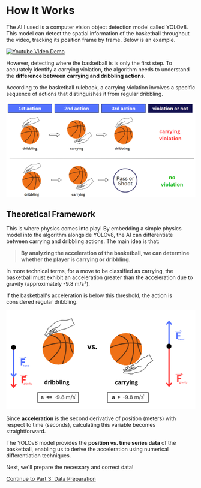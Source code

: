 # How It Works

The AI I used is a computer vision object detection model called YOLOv8. This model can detect the spatial information of the basketball throughout the video, tracking its position frame by frame. Below is an example.

[![Youtube Video Demo](https://img.youtube.com/vi/q8VdbdIyqE0/0.jpg)](https://www.youtube.com/watch?v=q8VdbdIyqE0)

However, detecting where the basketball is is only the first step. To accurately identify a carrying violation, the algorithm needs to understand the **difference between carrying and dribbling actions**. 

According to the basketball rulebook, a carrying violation involves a specific sequence of actions that distinguishes it from regular dribbling.

![Alt text for the image](images/sequence_of_actions.png)

## Theoretical Framework
This is where physics comes into play! By embedding a simple physics model into the algorithm alongside YOLOv8, the AI can differentiate between carrying and dribbling actions. The main idea is that:

> **By analyzing the acceleration of the basketball, we can determine whether the player is carrying or dribbling.**

In more technical terms, for a move to be classified as carrying, the basketball must exhibit an acceleration greater than the acceleration due to gravity (approximately -9.8 m/s²). 

If the basketball's acceleration is below this threshold, the action is considered regular dribbling.

![Alt text for the image](images/theoretical_framework.png)

Since **acceleration** is the second derivative of position (meters) with respect to time (seconds), calculating this variable becomes straightforward. 

The YOLOv8 model provides the **position vs. time series data** of the basketball, enabling us to derive the acceleration using numerical differentiation techniques.

Next, we'll prepare the necessary and correct data!

[Continue to Part 3: Data Preparation](part3.md)
